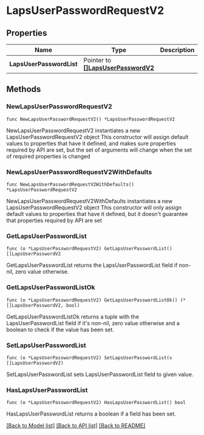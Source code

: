 # LapsUserPasswordRequestV2

## Properties

Name | Type | Description | Notes
------------ | ------------- | ------------- | -------------
**LapsUserPasswordList** | Pointer to [**[]LapsUserPasswordV2**](LapsUserPasswordV2.md) |  | [optional] 

## Methods

### NewLapsUserPasswordRequestV2

`func NewLapsUserPasswordRequestV2() *LapsUserPasswordRequestV2`

NewLapsUserPasswordRequestV2 instantiates a new LapsUserPasswordRequestV2 object
This constructor will assign default values to properties that have it defined,
and makes sure properties required by API are set, but the set of arguments
will change when the set of required properties is changed

### NewLapsUserPasswordRequestV2WithDefaults

`func NewLapsUserPasswordRequestV2WithDefaults() *LapsUserPasswordRequestV2`

NewLapsUserPasswordRequestV2WithDefaults instantiates a new LapsUserPasswordRequestV2 object
This constructor will only assign default values to properties that have it defined,
but it doesn't guarantee that properties required by API are set

### GetLapsUserPasswordList

`func (o *LapsUserPasswordRequestV2) GetLapsUserPasswordList() []LapsUserPasswordV2`

GetLapsUserPasswordList returns the LapsUserPasswordList field if non-nil, zero value otherwise.

### GetLapsUserPasswordListOk

`func (o *LapsUserPasswordRequestV2) GetLapsUserPasswordListOk() (*[]LapsUserPasswordV2, bool)`

GetLapsUserPasswordListOk returns a tuple with the LapsUserPasswordList field if it's non-nil, zero value otherwise
and a boolean to check if the value has been set.

### SetLapsUserPasswordList

`func (o *LapsUserPasswordRequestV2) SetLapsUserPasswordList(v []LapsUserPasswordV2)`

SetLapsUserPasswordList sets LapsUserPasswordList field to given value.

### HasLapsUserPasswordList

`func (o *LapsUserPasswordRequestV2) HasLapsUserPasswordList() bool`

HasLapsUserPasswordList returns a boolean if a field has been set.


[[Back to Model list]](../README.md#documentation-for-models) [[Back to API list]](../README.md#documentation-for-api-endpoints) [[Back to README]](../README.md)


